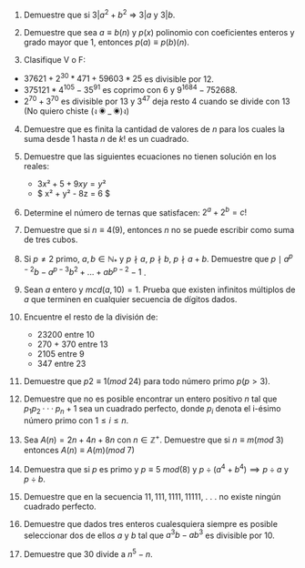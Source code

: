 1. Demuestre que si $3 | a^2 + b^2$ => $3 | a$ y $3 | b$.

2. Demuestre que sea $a \equiv b (n)$ y $p(x)$ polinomio con coeficientes enteros y grado mayor que 1, entonces $p(a) \equiv p(b) (n)$.

3. Clasifique V o F:
 * $37621 + 2^{30} * 471 + 59603 * 25$ es divisible por 12.
 * $375121 * 4^{105} - 35^{91}$ es coprimo con 6 y $9^{1684}-7{52688}$.
 * $2^{70} + 3^{70}$ es divisible por 13 y $3^{47}$ deja resto 4 cuando se divide con 13 (No quiero chiste (ง ◉ _ ◉)ง)

4. Demuestre que es finita la cantidad de valores de $n$ para los cuales la suma desde 1 hasta $n$ de $k!$ es un cuadrado.

5. Demuestre que las siguientes ecuaciones no tienen solución en los reales:
    * $3x² + 5 + 9xy = y²$
    * $ x² + y² - 8z = 6 $

6. Determine el número de ternas que satisfacen: $2^{a} + 2^{b} = c!$

7. Demuestre que si $n \equiv 4 (9)$, entonces $n$ no se puede escribir como suma de tres cubos.

8. Si $p \neq 2$ primo, $a,b \in \mathbb{N_*}$ y $p \nmid a,~ p \nmid b, ~p \nmid a+b$. Demuestre que $p \mid a^{p-2}b - a^{p-3}b^2 + ... + ab^{p-2} - 1$ .

9. Sean $a$ entero y $mcd(a,10) = 1$. Prueba que existen infinitos múltiplos de $a$ que terminen en cualquier secuencia de dígitos dados.

10. Encuentre el resto de la división de:

    *  23200 entre 10
    *  270 + 370 entre 13
    *  2105 entre 9
    *  347 entre 23

11. Demuestre que $p2 \equiv 1 (mod~ 24)$ para todo número primo $p (p > 3)$.

12. Demuestre que no es posible encontrar un entero positivo $n$ tal que
$p_1 p_2 · · · p_n + 1$ sea un cuadrado perfecto, donde $p_i$ denota el i-ésimo
número primo con $1 \leq i \leq n$.

13. Sea $A(n) = 2n + 4n + 8n$ con $n \in \mathbb{Z}^+$. Demuestre que si $n \equiv m (mod~ 3)$
entonces $A(n) \equiv A(m) (mod~ 7)$

14. Demuestra que si $p$ es primo y $p \equiv 5 \ mod(8)$ y $p \div (a^4 + b^4) \implies p \div a$ y $p \div b$.

15. Demuestre que en la secuencia $11, 111, 1111, 11111,$ . . . no existe ningún
cuadrado perfecto.

16. Demuestre que dados tres enteros cualesquiera siempre es posible seleccionar dos de ellos $a$ y $b$ tal que $a^3b - ab^3$ es divisible por $10$.

17. Demuestre que $30$ divide a $n^5 - n$.